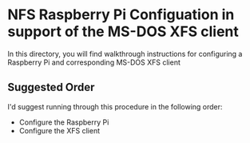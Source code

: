 # NFS Raspberry Pi Configuation in support of the MS-DOS XFS client

In this directory, you will find walkthrough instructions for configuring a Raspberry Pi and corresponding MS-DOS XFS client

## Suggested Order
I'd suggest running through this procedure in the following order:
* Configure the Raspberry Pi
* Configure the XFS client
